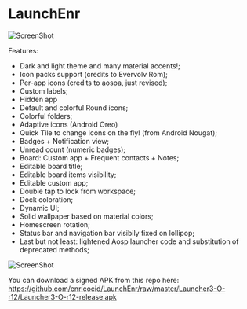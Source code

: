 # LaunchEnr

![ScreenShot](https://raw.githubusercontent.com/enricocid/LaunchEnr/master/ic_launcher_home.png)

Features:

- Dark and light theme and many material accents!;
- Icon packs support (credits to Evervolv Rom);
- Per-app icons (credits to aospa, just revised);
- Custom labels;
- Hidden app
- Default and colorful Round icons;
- Colorful folders;
- Adaptive icons (Android Oreo)
- Quick Tile to change icons on the fly! (from Android Nougat);
- Badges + Notification view;
- Unread count (numeric badges);
- Board: Custom app + Frequent contacts + Notes;
- Editable board title;
- Editable board items visibility;
- Editable custom app;
- Double tap to lock from workspace;
- Dock coloration;
- Dynamic UI;
- Solid wallpaper based on material colors;
- Homescreen rotation;
- Status bar and navigation bar visibily fixed on lollipop;
- Last but not least:
lightened Aosp launcher code and substitution of deprecated methods;


![ScreenShot](https://raw.githubusercontent.com/enricocid/LaunchEnr/master/art2_0.png)


You can download a signed APK from this repo here: https://github.com/enricocid/LaunchEnr/raw/master/Launcher3-O-r12/Launcher3-O-r12-release.apk
